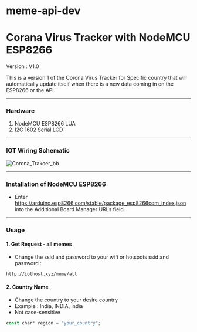 # meme-api-dev
# Corana Virus Tracker with NodeMCU ESP8266
Version : V1.0

This is a version 1 of the Corona Virus Tracker for Specific country that will automatically update itself when there is a new data coming in on the ESP8266 or the API.

---

### Hardware
1. NodeMCU ESP8266 LUA
2. I2C 1602 Serial LCD

---

### IOT Wiring Schematic
![Corona_Trakcer_bb](https://user-images.githubusercontent.com/64577470/80731533-a4100280-8b3d-11ea-8dec-6d1685abd0cc.png)


---

### Installation of NodeMCU ESP8266

* Enter https://arduino.esp8266.com/stable/package_esp8266com_index.json into the Additional Board Manager URLs field.

---

### Usage
#### 1. Get Request - all memes

* Change the ssid and password to your wifi or hotspots ssid and password :
```
http://iothost.xyz/meme/all                                            
```

#### 2. Country Name
* Change the country to your desire country
* Example : India, INDIA, india
* Not case-sensitive



```php
const char* region = "your_country";                                             
```
